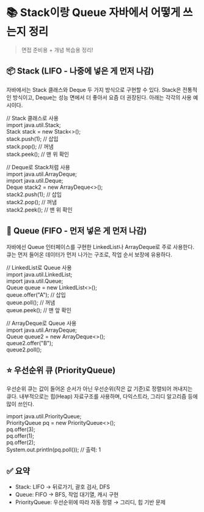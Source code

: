 # 📚 Stack이랑 Queue 자바에서 어떻게 쓰는지 정리
> 면접 준비용 + 개념 복습용 정리!

## 📦 Stack (LIFO - 나중에 넣은 게 먼저 나감)
자바에서는 Stack 클래스와 Deque 두 가지 방식으로 구현할 수 있다. Stack은 전통적인 방식이고, Deque는 성능 면에서 더 좋아서 요즘 더 권장된다. 아래는 각각의 사용 예시이다.

// Stack 클래스로 사용  
import java.util.Stack;  
Stack<Integer> stack = new Stack<>();  
stack.push(1);     // 삽입  
stack.pop();       // 꺼냄  
stack.peek();      // 맨 위 확인  

// Deque로 Stack처럼 사용  
import java.util.ArrayDeque;  
import java.util.Deque;  
Deque<Integer> stack2 = new ArrayDeque<>();  
stack2.push(1);     // 삽입  
stack2.pop();       // 꺼냄  
stack2.peek();      // 맨 위 확인  

## 🚪 Queue (FIFO - 먼저 넣은 게 먼저 나감)
자바에선 Queue 인터페이스를 구현한 LinkedList나 ArrayDeque로 주로 사용한다. 큐는 먼저 들어온 데이터가 먼저 나가는 구조로, 작업 순서 보장에 유용하다.

// LinkedList로 Queue 사용  
import java.util.LinkedList;  
import java.util.Queue;  
Queue<String> queue = new LinkedList<>();  
queue.offer("A");   // 삽입  
queue.poll();       // 꺼냄  
queue.peek();       // 맨 앞 확인  

// ArrayDeque로 Queue 사용  
import java.util.ArrayDeque;  
Queue<String> queue2 = new ArrayDeque<>();  
queue2.offer("B");  
queue2.poll();  

## ⭐ 우선순위 큐 (PriorityQueue)
우선순위 큐는 값이 들어온 순서가 아닌 우선순위(작은 값 기준)로 정렬되어 꺼내지는 큐다. 내부적으로는 힙(Heap) 자료구조를 사용하며, 다익스트라, 그리디 알고리즘 등에 많이 쓰인다.

import java.util.PriorityQueue;  
PriorityQueue<Integer> pq = new PriorityQueue<>();  
pq.offer(3);  
pq.offer(1);  
pq.offer(2);  
System.out.println(pq.poll());  // 출력: 1  

## ✅ 요약
- Stack: LIFO → 뒤로가기, 괄호 검사, DFS  
- Queue: FIFO → BFS, 작업 대기열, 캐시 구현  
- PriorityQueue: 우선순위에 따라 자동 정렬 → 그리디, 힙 기반 문제
